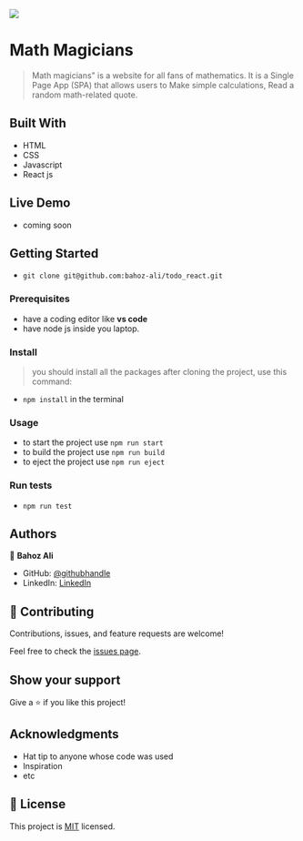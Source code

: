 ![](https://img.shields.io/badge/Microverse-blueviolet)

# Math Magicians

> Math magicians" is a website for all fans of mathematics. It is a Single Page App (SPA) that allows users to
> Make simple calculations, Read a random math-related quote.

## Built With

- HTML
- CSS
- Javascript
- React js

## Live Demo

- coming soon

## Getting Started

- `git clone git@github.com:bahoz-ali/todo_react.git`

### Prerequisites

- have a coding editor like <b>vs code</b>
- have node js inside you laptop.

### Install

> you should install all the packages after cloning the project, use this command:

- `npm install` in the terminal

### Usage

- to start the project use `npm run start`
- to build the project use `npm run build`
- to eject the project use `npm run eject`

### Run tests

- `npm run test `

## Authors

👤 **Bahoz Ali**

- GitHub: [@githubhandle](https://github.com/bahoz-ali)
- LinkedIn: [LinkedIn](https://linkedin.com/in/bahoz-ali)

## 🤝 Contributing

Contributions, issues, and feature requests are welcome!

Feel free to check the [issues page](../../issues/).

## Show your support

Give a ⭐️ if you like this project!

## Acknowledgments

- Hat tip to anyone whose code was used
- Inspiration
- etc

## 📝 License

This project is [MIT](./MIT.md) licensed.
